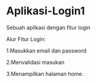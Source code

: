 # Aplikasi-Login1
Sebuah aplikasi dengan fitur login

Alur Fitur Login:

1.Masukkan email dan password

2.Menvalidasi masukan

3.Menampilkan halaman home.
